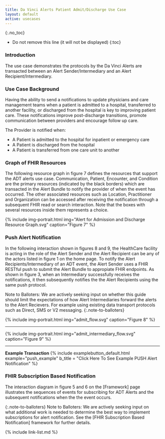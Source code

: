 ```yaml
---
title: Da Vinci Alerts Patient Admit/Discharge Use Case
layout: default
active: usecases
---
```


{:.no_toc}

<!-- TOC  the css styling for this is \pages\assets\css\project.css under 'markdown-toc'-->

* Do not remove this line (it will not be displayed)
{:toc}

###  Introduction

The use case demonstrates the protocols by the Da Vinci Alerts are transacted between an Alert Sender/Intermediary and an Alert Recipient/Intermediary.

### Use Case Background

Having the ability to send a notifications to update physicians and care management teams when a patient is admitted to a hospital, transferred to another facility, or discharged from the hospital is key to improving patient care. These notifications improve post-discharge transitions, promote communication between providers and encourage follow up care.

The Provider is notified when:

- A Patient is admitted to the hospital for inpatient or emergency care
- A Patient is discharged from the hospital
- A Patient is transferred from one care unit to another

### Graph of FHIR Resources

The following resource graph in figure 7 defines the resources that support the ADT alerts use case.  Communication, Patient, Encounter, and Condition are the primary resources (indicated by the black borders) which are transacted in the Alert Bundle to notify the provider of when the event has occurred. The other associated resources such as Location, Practitioner and Organization can be accessed after receiving the notification through a subsequent FHIR read or search interaction.  Note that the boxes with several resources inside them represents a choice.

{% include img-portrait.html img="Alert for Admission and Discharge Resource Graph.svg" caption="Figure 7" %}

### Push Alert Notification

In the following interaction shown in figures 8 and 9, the HealthCare facility is acting in the role of the Alert Sender and the Alert Recipient can be any of the actors listed in figure 1 on the home page.  To notify the Alert Recipients/Intermediary of an ADT event, the Alert Sender uses a FHIR RESTful push to submit the Alert Bundle to appropiate FHIR endpoints. As shown in figure 3, when an Intermediary successfully receives the notifications, it then subsequently notifies the the Alert Recipients using the same push protocol.

Note to Balloters: We are actively seeking input on whether this guide should limit the expectations of how Alert Intermediaries forward the alerts to the Alert Recievers.  For example using existing data transport protocols such as Direct, SMS or V2 messaging.
{:.note-to-balloters}

{% include img-portrait.html img="admit_flow.svg" caption="Figure 8" %}

---

{% include img-portrait.html img="admit_intermediary_flow.svg" caption="Figure 9" %}

---

**Example Transaction**
{% include examplebutton_default.html example="push_example" b_title = "Click Here To See Example PUSH Alert Notification" %}
<br />

### FHIR Subscription Based Notification

The interaction diagram in figure 5 and 6 on the [Framework] page illustrates the sequences of events for subscribing for ADT Alerts and the subsequent notifications when the the event occurs.

{:.note-to-balloters}
Note to Balloters: We are actively seeking input on what additional work is needed to determine the best way to implement subscriptions for alert notification. See the [FHIR Subscription Based Notification] framework for further details.


{% include link-list.md %}
